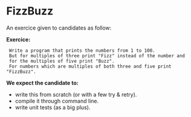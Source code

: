 # FizzBuzz
An exercice given to candidates as follow:

**Exercice:**

     Write a program that prints the numbers from 1 to 100.
     But for multiples of three print "Fizz" instead of the number and
     for the multiples of five print "Buzz".
     For numbers which are multiples of both three and five print "FizzBuzz".

**We expect the candidate to:**

* write this from scratch (or with a few try & retry).
* compile it through command line.
* write unit tests (as a big plus).
